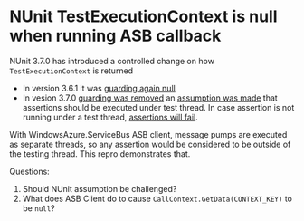 # NUnit TestExecutionContext is null when running ASB callback

NUnit 3.7.0 has introduced a controlled change on how `TestExecutionContext` is returned
- In version 3.6.1 it was [guarding again null](https://github.com/nunit/nunit/blob/3.6.1/src/NUnitFramework/framework/Internal/TestExecutionContext.cs#L219)
- In vesion 3.7.0 [guarding was removed](https://github.com/nunit/nunit/blob/3.7/src/NUnitFramework/framework/Internal/TestExecutionContext.cs#L192) an [assumption was made](https://github.com/nunit/nunit/issues/2223#issuecomment-306458085) that assertions should be executed under test thread. In case assertion is not running under a test thread, [assertions will fail](https://github.com/nunit/nunit/issues/2223).

With WindowsAzure.ServiceBus ASB client, message pumps are executed as separate threads, so any assertion would be considered to be outside of the testing thread.
This repro demonstrates that.

Questions:

1. Should NUnit assumption be challenged?
1. What does ASB Client do to cause `CallContext.GetData(CONTEXT_KEY)` to be `null`?

